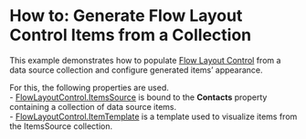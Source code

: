 # How to: Generate Flow Layout Control Items from a Collection


<p>This example demonstrates how to populate <a href="https://documentation.devexpress.com/#WPF/CustomDocument8148">Flow Layout Control</a> from a data source collection and configure generated items’ appearance.</p>
<p>For this, the following properties are used.<br>- <a href="https://documentation.devexpress.com/#WPF/DevExpressXpfLayoutControlFlowLayoutControl_ItemsSourcetopic">FlowLayoutControl.ItemsSource</a> is bound to the <strong>Contacts</strong> property containing a collection of data source items.<br>- <a href="https://documentation.devexpress.com/#WPF/DevExpressXpfLayoutControlFlowLayoutControl_ItemTemplatetopic">FlowLayoutControl.ItemTemplate</a> is a template used to visualize items from the ItemsSource collection.</p>

<br/>


